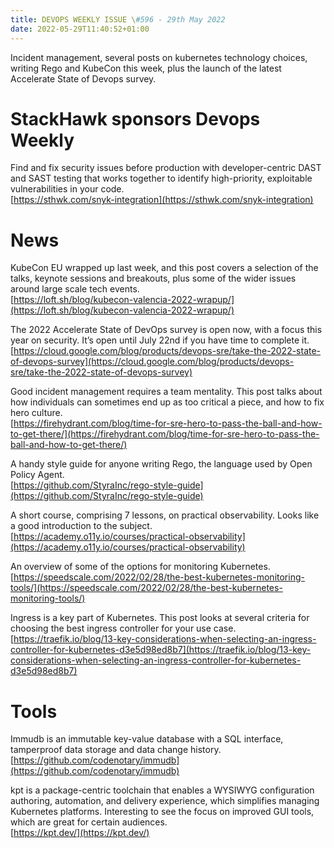```yaml
---
title: DEVOPS WEEKLY ISSUE \#596 - 29th May 2022 
date: 2022-05-29T11:40:52+01:00
---
```


Incident management, several posts on kubernetes technology choices, writing Rego and KubeCon this week, plus the launch of the latest Accelerate State of Devops survey.


StackHawk sponsors Devops Weekly
============================

Find and fix security issues before production with developer-centric DAST and SAST testing that works together to identify high-priority, exploitable vulnerabilities in your code.
<br>[https://sthwk.com/snyk-integration](https://sthwk.com/snyk-integration)


News
====

KubeCon EU wrapped up last week, and this post covers a selection of the talks, keynote sessions and breakouts, plus some of the wider issues around large scale tech events.
<br>[https://loft.sh/blog/kubecon-valencia-2022-wrapup/](https://loft.sh/blog/kubecon-valencia-2022-wrapup/)


The 2022 Accelerate State of DevOps survey is open now, with a focus this year on security. It’s open until July 22nd if you have time to complete it.
<br>[https://cloud.google.com/blog/products/devops-sre/take-the-2022-state-of-devops-survey](https://cloud.google.com/blog/products/devops-sre/take-the-2022-state-of-devops-survey)


Good incident management requires a team mentality. This post talks about how individuals can sometimes end up as too critical a piece, and how to fix hero culture.
<br>[https://firehydrant.com/blog/time-for-sre-hero-to-pass-the-ball-and-how-to-get-there/](https://firehydrant.com/blog/time-for-sre-hero-to-pass-the-ball-and-how-to-get-there/)


A handy style guide for anyone writing Rego, the language used by Open Policy Agent.
<br>[https://github.com/StyraInc/rego-style-guide](https://github.com/StyraInc/rego-style-guide)


A short course, comprising 7 lessons, on practical observability. Looks like a good introduction to the subject.
<br>[https://academy.o11y.io/courses/practical-observability](https://academy.o11y.io/courses/practical-observability)


An overview of some of the options for monitoring Kubernetes.
<br>[https://speedscale.com/2022/02/28/the-best-kubernetes-monitoring-tools/](https://speedscale.com/2022/02/28/the-best-kubernetes-monitoring-tools/)


Ingress is a key part of Kubernetes. This post looks at several criteria for choosing the best ingress controller for your use case.
<br>[https://traefik.io/blog/13-key-considerations-when-selecting-an-ingress-controller-for-kubernetes-d3e5d98ed8b7](https://traefik.io/blog/13-key-considerations-when-selecting-an-ingress-controller-for-kubernetes-d3e5d98ed8b7)



Tools
=====

Immudb is an immutable key-value database with a SQL interface, tamperproof data storage and data change history.
<br>[https://github.com/codenotary/immudb](https://github.com/codenotary/immudb)


kpt is a package-centric toolchain that enables a WYSIWYG configuration authoring, automation, and delivery experience, which simplifies managing Kubernetes platforms. Interesting to see the focus on improved GUI tools, which are great for certain audiences.
<br>[https://kpt.dev/](https://kpt.dev/)



